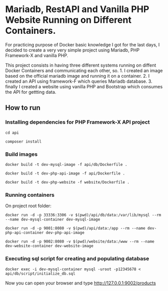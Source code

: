 # Mariadb, RestAPI and Vanilla PHP Website Running on Different Containers. 

For practicing purpose of Docker basic knowledge I got for the last days, I decided to create a very very simple project using Mariadb, PHP Framework-X and vanilla PHP.

This project consists in having three different systems running on diffent Docker Containers and communicating each other, so. 
    1. I created an image based on the official mariadb image and running it on a container. 
    2. I created an API using framework-F which queries Mariadb database. 
    3. finally I created a website using vanilla PHP and Bootstrap which consumes the API for gettting data. 
   
## How to run

### Installing dependencies for PHP Framework-X API project
```
cd api
```
```
composer install
```

### Build images
```
docker build -t dev-mysql-image -f api/db/Dockerfile .
```
```
docker build -t dev-php-api-image -f api/Dockerfile .
```
```
docker build -t dev-php-website -f website/Dockerfile .
```

### Running containers

On project root folder:
```
docker run -d -p 33336:3306 -v $(pwd)/api/db/data:/var/lib/mysql --rm --name dev-mysql-container dev-mysql-image
```
```
docker run -d -p 9001:8080 -v $(pwd)/api/data:/app --rm --name dev-php-api-container dev-php-api-image
```
```
docker run -d -p 9002:8080 -v $(pwd)/website/data:/www --rm --name dev-website-container dev-website-image
```

### Executing sql script for creating and populating database
```
docker exec -i dev-mysql-container mysql -uroot -p12345678 < api/db/script/initialize_db.sql
```


Now you can open your browser and type http://127.0.0.1:9002/products 
